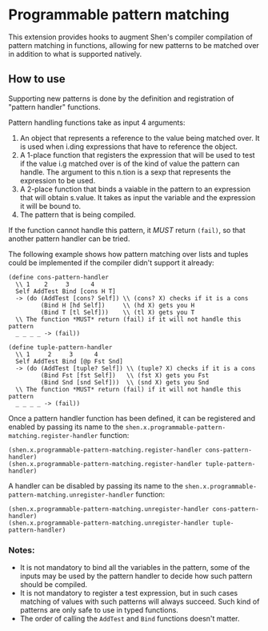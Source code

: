 # Programmable pattern matching

This extension provides hooks to augment Shen's compiler compilation of
pattern matching in functions, allowing for new patterns to be matched
over in addition to what is supported natively.

## How to use

Supporting new patterns is done by the definition and registration of
"pattern handler" functions.

Pattern handling functions take as input 4 arguments:

1. An object that represents a reference to the value being matched over. It is used when i.ding expressions that have to reference the object.
2. A 1-place function that registers the expression that will be used to test if the value i.g matched over is of the kind of value the pattern can handle. The argument to this n.tion is a sexp that represents the expression to be used.
3. A 2-place function that binds a vaiable in the pattern to an expression that will obtain s.value. It takes as input the variable and the expression it will be bound to.
4. The pattern that is being compiled.

If the function cannot handle this pattern, it *MUST* return `(fail)`, so that another
pattern handler can be tried.

The following example shows how pattern matching over lists and tuples could
be implemented if the compiler didn't support it already:

```shen
(define cons-pattern-handler
  \\ 1    2     3      4
  Self AddTest Bind [cons H T]
  -> (do (AddTest [cons? Self]) \\ (cons? X) checks if it is a cons
         (Bind H [hd Self])     \\ (hd X) gets you H
         (Bind T [tl Self]))    \\ (tl X) gets you T
  \\ The function *MUST* return (fail) if it will not handle this pattern
  _ _ _ _ -> (fail))

(define tuple-pattern-handler
  \\ 1     2     3      4
  Self AddTest Bind [@p Fst Snd]
  -> (do (AddTest [tuple? Self]) \\ (tuple? X) checks if it is a cons
         (Bind Fst [fst Self])   \\ (fst X) gets you Fst
         (Bind Snd [snd Self]))  \\ (snd X) gets you Snd
  \\ The function *MUST* return (fail) if it will not handle this pattern
  _ _ _ _ -> (fail))
```

Once a pattern handler function has been defined, it can be registered and enabled by passing its name to the `shen.x.programmable-pattern-matching.register-handler` function:

```shen
(shen.x.programmable-pattern-matching.register-handler cons-pattern-handler)
(shen.x.programmable-pattern-matching.register-handler tuple-pattern-handler)
```

A handler can be disabled by passing its name to the `shen.x.programmable-pattern-matching.unregister-handler` function:

```shen
(shen.x.programmable-pattern-matching.unregister-handler cons-pattern-handler)
(shen.x.programmable-pattern-matching.unregister-handler tuple-pattern-handler)
```

### Notes:

- It is not mandatory to bind all the variables in the pattern, some of the inputs may be used by the pattern handler to decide how such pattern should be compiled.
- It is not mandatory to register a test expression, but in such cases matching of values with such patterns will always succeed. Such kind of patterns are only safe to use in typed functions.
- The order of calling the `AddTest` and `Bind` functions doesn't matter.
